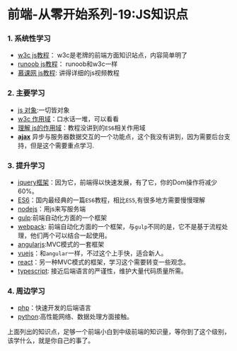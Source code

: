 # 前端-从零开始系列-19:JS知识点

###  1. 系统性学习

* [w3c js教程](http://www.w3school.com.cn/js/index.asp)： w3c是老牌的前端方面知识站点，内容简单明了
* [runoob js教程](http://www.runoob.com/js/js-tutorial.html)： runoob和w3c一样
* [慕课网 js教程](http://www.imooc.com/learn/277): 讲得详细的js视频教程

### 2. 主要学习

* [js 对象](http://www.cnblogs.com/libin-1/p/5911190.html):一切皆对象
* [w3c 作用域](http://www.w3school.com.cn/js/pro_js_object_scope.asp)：口水话一堆，可以看看
* [理解 js的作用域](http://blog.csdn.net/qq_23980427/article/details/54645701)：教程没讲到的`ES6`相关作用域
* **[ajax](http://www.w3school.com.cn/ajax/index.asp)** 异步与服务器数据交互的一个功能点，这个我没有讲到，因为需要后台支持，但是这个需要重点学习.

### 3. 提升学习

* [jquery框架](http://www.w3school.com.cn/jquery/)：因为它，前端得以快速发展，有了它，你的Dom操作将减少60%。
* [ES6](http://es6.ruanyifeng.com/)：国内最经典的一篇`ES6`教程，相比`ES5`,有很多地方需要慢慢理解
* [nodejs](http://nodejs.cn/)：用js来写服务端
* [gulp](http://www.gulpjs.com.cn/):前端自动化方面的一个框架
* [webpack](https://doc.webpack-china.org/): 前端自动化方面的一个框架，与`gulp`不同的是，它不是基于流程处理，他们两个可以结合一起使用。
* [angularjs](http://www.runoob.com/angularjs/angularjs-tutorial.html):MVC模式的一套框架
* [vuejs](https://cn.vuejs.org/)：和`angular`一样，不过这个上手快，适合新人。
* [react](https://react.bootcss.com/)：另一种MVC模式的框架，学习这个需要转变一些观念。
* [typescript](http://www.tslang.cn/): 接近后端语言的严谨性，维护大量代码质量所需。

### 4. 周边学习

* [php](http://www.w3school.com.cn/php/)：快速开发的后端语言
* [python](https://www.liaoxuefeng.com/wiki/0014316089557264a6b348958f449949df42a6d3a2e542c000):高性能网络、数据处理方面接触。

上面列出的知识点，足够一个前端小白到中级前端的知识量，等你到了这个级别，该学什么，就是你自己的事了。